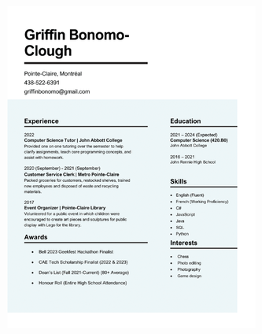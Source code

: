 <img height="auto" width="auto" alt="DataEraseX Demo" src="https://github.com/GriffinBonomo/griffinbonomo.github.io/blob/main/images/GriffinBonomo-CloughResume.png?raw=true">